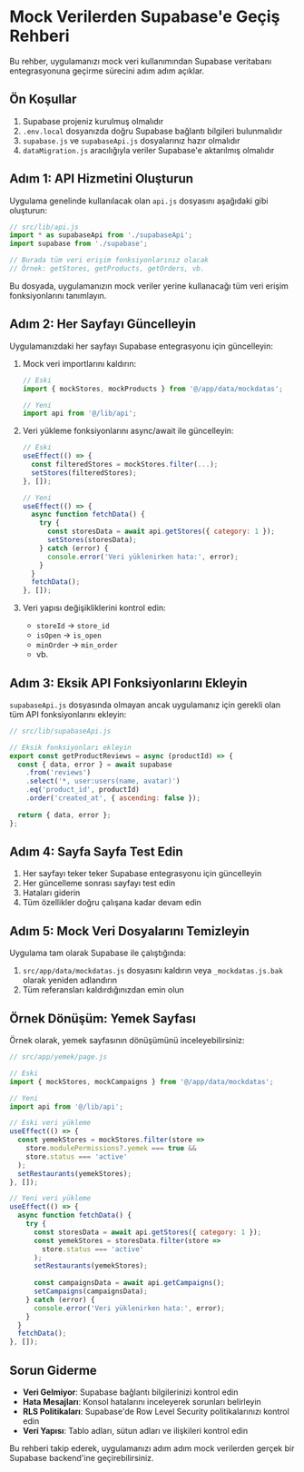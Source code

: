 # Mock Verilerden Supabase'e Geçiş Rehberi

Bu rehber, uygulamanızı mock veri kullanımından Supabase veritabanı entegrasyonuna geçirme sürecini adım adım açıklar.

## Ön Koşullar

1. Supabase projeniz kurulmuş olmalıdır
2. `.env.local` dosyanızda doğru Supabase bağlantı bilgileri bulunmalıdır
3. `supabase.js` ve `supabaseApi.js` dosyalarınız hazır olmalıdır
4. `dataMigration.js` aracılığıyla veriler Supabase'e aktarılmış olmalıdır

## Adım 1: API Hizmetini Oluşturun

Uygulama genelinde kullanılacak olan `api.js` dosyasını aşağıdaki gibi oluşturun:

```javascript
// src/lib/api.js
import * as supabaseApi from './supabaseApi';
import supabase from './supabase';

// Burada tüm veri erişim fonksiyonlarınız olacak
// Örnek: getStores, getProducts, getOrders, vb.
```

Bu dosyada, uygulamanızın mock veriler yerine kullanacağı tüm veri erişim fonksiyonlarını tanımlayın.

## Adım 2: Her Sayfayı Güncelleyin

Uygulamanızdaki her sayfayı Supabase entegrasyonu için güncelleyin:

1. Mock veri importlarını kaldırın:
   ```javascript
   // Eski
   import { mockStores, mockProducts } from '@/app/data/mockdatas';
   
   // Yeni
   import api from '@/lib/api';
   ```

2. Veri yükleme fonksiyonlarını async/await ile güncelleyin:
   ```javascript
   // Eski
   useEffect(() => {
     const filteredStores = mockStores.filter(...);
     setStores(filteredStores);
   }, []);
   
   // Yeni
   useEffect(() => {
     async function fetchData() {
       try {
         const storesData = await api.getStores({ category: 1 });
         setStores(storesData);
       } catch (error) {
         console.error('Veri yüklenirken hata:', error);
       }
     }
     fetchData();
   }, []);
   ```

3. Veri yapısı değişikliklerini kontrol edin:
   - `storeId` → `store_id`
   - `isOpen` → `is_open`
   - `minOrder` → `min_order`
   - vb.

## Adım 3: Eksik API Fonksiyonlarını Ekleyin

`supabaseApi.js` dosyasında olmayan ancak uygulamanız için gerekli olan tüm API fonksiyonlarını ekleyin:

```javascript
// src/lib/supabaseApi.js

// Eksik fonksiyonları ekleyin
export const getProductReviews = async (productId) => {
  const { data, error } = await supabase
    .from('reviews')
    .select('*, user:users(name, avatar)')
    .eq('product_id', productId)
    .order('created_at', { ascending: false });
  
  return { data, error };
};
```

## Adım 4: Sayfa Sayfa Test Edin

1. Her sayfayı teker teker Supabase entegrasyonu için güncelleyin
2. Her güncelleme sonrası sayfayı test edin
3. Hataları giderin
4. Tüm özellikler doğru çalışana kadar devam edin

## Adım 5: Mock Veri Dosyalarını Temizleyin

Uygulama tam olarak Supabase ile çalıştığında:

1. `src/app/data/mockdatas.js` dosyasını kaldırın veya `_mockdatas.js.bak` olarak yeniden adlandırın
2. Tüm referansları kaldırdığınızdan emin olun

## Örnek Dönüşüm: Yemek Sayfası

Örnek olarak, yemek sayfasının dönüşümünü inceleyebilirsiniz:

```javascript
// src/app/yemek/page.js

// Eski
import { mockStores, mockCampaigns } from '@/app/data/mockdatas';

// Yeni
import api from '@/lib/api';

// Eski veri yükleme
useEffect(() => {
  const yemekStores = mockStores.filter(store => 
    store.modulePermissions?.yemek === true && 
    store.status === 'active'
  );
  setRestaurants(yemekStores);
}, []);

// Yeni veri yükleme
useEffect(() => {
  async function fetchData() {
    try {
      const storesData = await api.getStores({ category: 1 });
      const yemekStores = storesData.filter(store => 
        store.status === 'active'
      );
      setRestaurants(yemekStores);
      
      const campaignsData = await api.getCampaigns();
      setCampaigns(campaignsData);
    } catch (error) {
      console.error('Veri yüklenirken hata:', error);
    }
  }
  fetchData();
}, []);
```

## Sorun Giderme

- **Veri Gelmiyor**: Supabase bağlantı bilgilerinizi kontrol edin
- **Hata Mesajları**: Konsol hatalarını inceleyerek sorunları belirleyin
- **RLS Politikaları**: Supabase'de Row Level Security politikalarınızı kontrol edin
- **Veri Yapısı**: Tablo adları, sütun adları ve ilişkileri kontrol edin

Bu rehberi takip ederek, uygulamanızı adım adım mock verilerden gerçek bir Supabase backend'ine geçirebilirsiniz. 